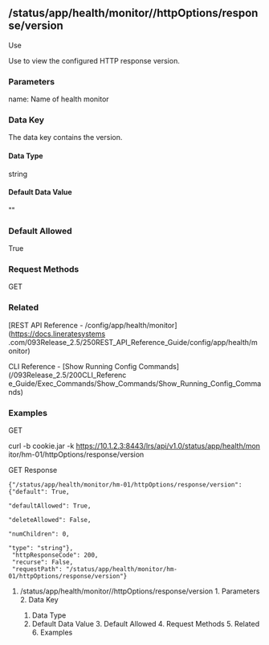 ## /status/app/health/monitor/<name>/httpOptions/response/version

Use

Use to view the configured HTTP response version.

### Parameters

name: Name of health monitor

### Data Key

The data key contains the version.

#### Data Type

string

#### Default Data Value

""

### Default Allowed

True

### Request Methods

GET

### Related

[REST API Reference - /config/app/health/monitor](https://docs.lineratesystems
.com/093Release_2.5/250REST_API_Reference_Guide/config/app/health/monitor)

CLI Reference - [Show Running Config Commands](/093Release_2.5/200CLI_Referenc
e_Guide/Exec_Commands/Show_Commands/Show_Running_Config_Commands)

### Examples

GET

curl -b cookie.jar -k https://10.1.2.3:8443/lrs/api/v1.0/status/app/health/mon
itor/hm-01/httpOptions/response/version

GET Response

    
    
    {"/status/app/health/monitor/hm-01/httpOptions/response/version": {"default": True,
                                                                        "defaultAllowed": True,
                                                                        "deleteAllowed": False,
                                                                        "numChildren": 0,
                                                                        "type": "string"},
     "httpResponseCode": 200,
     "recurse": False,
     "requestPath": "/status/app/health/monitor/hm-01/httpOptions/response/version"}
    

  1. /status/app/health/monitor/<name>/httpOptions/response/version
    1. Parameters
    2. Data Key
      1. Data Type
      2. Default Data Value
    3. Default Allowed
    4. Request Methods
    5. Related
    6. Examples


